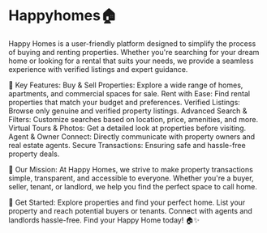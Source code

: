 # Happyhomes🏠
Happy Homes is a user-friendly platform designed to simplify the process of buying and renting properties. Whether you're searching for your dream home or looking for a rental that suits your needs, we provide a seamless experience with verified listings and expert guidance.

🔑 Key Features:
Buy & Sell Properties: Explore a wide range of homes, apartments, and commercial spaces for sale.
Rent with Ease: Find rental properties that match your budget and preferences.
Verified Listings: Browse only genuine and verified property listings.
Advanced Search & Filters: Customize searches based on location, price, amenities, and more.
Virtual Tours & Photos: Get a detailed look at properties before visiting.
Agent & Owner Connect: Directly communicate with property owners and real estate agents.
Secure Transactions: Ensuring safe and hassle-free property deals.

🎯 Our Mission:
At Happy Homes, we strive to make property transactions simple, transparent, and accessible to everyone. Whether you're a buyer, seller, tenant, or landlord, we help you find the perfect space to call home.

🔗 Get Started:
Explore properties and find your perfect home.
List your property and reach potential buyers or tenants.
Connect with agents and landlords hassle-free.
Find your Happy Home today! 🏠✨
